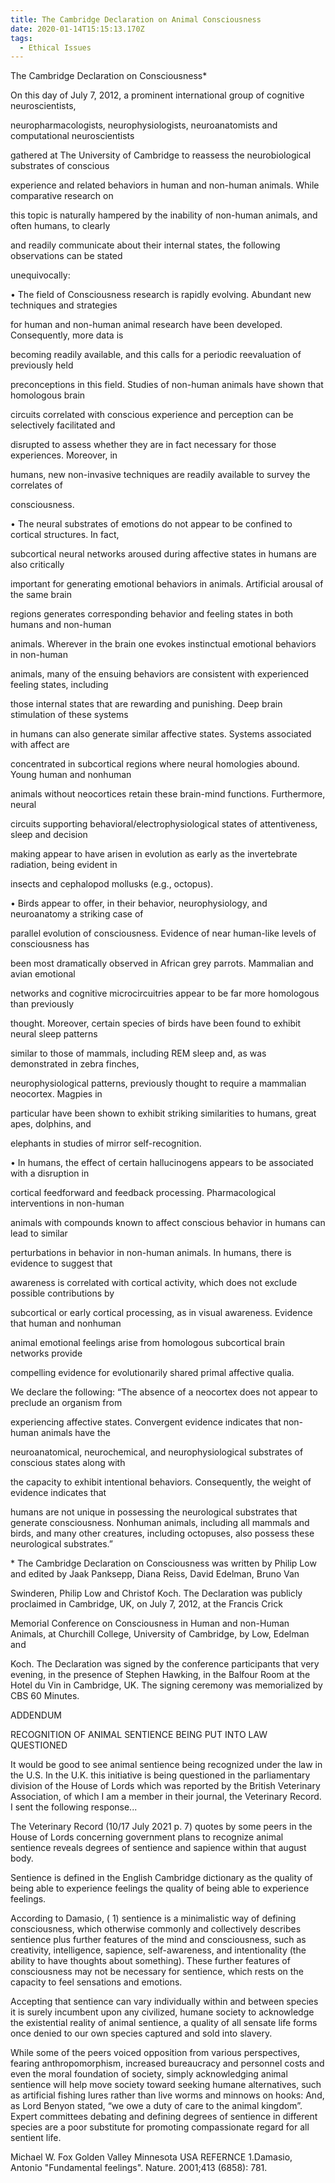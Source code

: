 ```yaml
---
title: The Cambridge Declaration on Animal Consciousness
date: 2020-01-14T15:15:13.170Z
tags:
  - Ethical Issues
---
```

The Cambridge Declaration on Consciousness*



On this day of July 7, 2012, a prominent international group of cognitive neuroscientists,

neuropharmacologists, neurophysiologists, neuroanatomists and computational neuroscientists

gathered at The University of Cambridge to reassess the neurobiological substrates of conscious

experience and related behaviors in human and non-human animals. While comparative research on

this topic is naturally hampered by the inability of non-human animals, and often humans, to clearly

and readily communicate about their internal states, the following observations can be stated

unequivocally:



• The field of Consciousness research is rapidly evolving. Abundant new techniques and strategies

for human and non-human animal research have been developed. Consequently, more data is

becoming readily available, and this calls for a periodic reevaluation of previously held

preconceptions in this field. Studies of non-human animals have shown that homologous brain

circuits correlated with conscious experience and perception can be selectively facilitated and

disrupted to assess whether they are in fact necessary for those experiences. Moreover, in

humans, new non-invasive techniques are readily available to survey the correlates of

consciousness.

• The neural substrates of emotions do not appear to be confined to cortical structures. In fact,

subcortical neural networks aroused during affective states in humans are also critically

important for generating emotional behaviors in animals. Artificial arousal of the same brain

regions generates corresponding behavior and feeling states in both humans and non-human

animals. Wherever in the brain one evokes instinctual emotional behaviors in non-human

animals, many of the ensuing behaviors are consistent with experienced feeling states, including

those internal states that are rewarding and punishing. Deep brain stimulation of these systems

in humans can also generate similar affective states. Systems associated with affect are

concentrated in subcortical regions where neural homologies abound. Young human and nonhuman

animals without neocortices retain these brain-mind functions. Furthermore, neural

circuits supporting behavioral/electrophysiological states of attentiveness, sleep and decision

making appear to have arisen in evolution as early as the invertebrate radiation, being evident in

insects and cephalopod mollusks (e.g., octopus).

• Birds appear to offer, in their behavior, neurophysiology, and neuroanatomy a striking case of

parallel evolution of consciousness. Evidence of near human-like levels of consciousness has

been most dramatically observed in African grey parrots. Mammalian and avian emotional

networks and cognitive microcircuitries appear to be far more homologous than previously

thought. Moreover, certain species of birds have been found to exhibit neural sleep patterns

similar to those of mammals, including REM sleep and, as was demonstrated in zebra finches,

neurophysiological patterns, previously thought to require a mammalian neocortex. Magpies in

particular have been shown to exhibit striking similarities to humans, great apes, dolphins, and

elephants in studies of mirror self-recognition.

• In humans, the effect of certain hallucinogens appears to be associated with a disruption in

cortical feedforward and feedback processing. Pharmacological interventions in non-human

animals with compounds known to affect conscious behavior in humans can lead to similar

perturbations in behavior in non-human animals. In humans, there is evidence to suggest that

awareness is correlated with cortical activity, which does not exclude possible contributions by

subcortical or early cortical processing, as in visual awareness. Evidence that human and nonhuman

animal emotional feelings arise from homologous subcortical brain networks provide

compelling evidence for evolutionarily shared primal affective qualia.

We declare the following: “The absence of a neocortex does not appear to preclude an organism from

experiencing affective states. Convergent evidence indicates that non-human animals have the

neuroanatomical, neurochemical, and neurophysiological substrates of conscious states along with

the capacity to exhibit intentional behaviors. Consequently, the weight of evidence indicates that

humans are not unique in possessing the neurological substrates that generate consciousness. Nonhuman animals, including all mammals and birds, and many other creatures, including octopuses, also possess these neurological substrates.”

\* The Cambridge Declaration on Consciousness was written by Philip Low and edited by Jaak Panksepp, Diana Reiss, David Edelman, Bruno Van

Swinderen, Philip Low and Christof Koch. The Declaration was publicly proclaimed in Cambridge, UK, on July 7, 2012, at the Francis Crick

Memorial Conference on Consciousness in Human and non-Human Animals, at Churchill College, University of Cambridge, by Low, Edelman and

Koch. The Declaration was signed by the conference participants that very evening, in the presence of Stephen Hawking, in the Balfour Room at the Hotel du Vin in Cambridge, UK. The signing ceremony was memorialized by CBS 60 Minutes.

ADDENDUM

RECOGNITION OF ANIMAL SENTIENCE BEING PUT INTO LAW QUESTIONED

It would be good to see animal sentience being recognized under the law in the U.S. In the U.K. this initiative is being questioned in the parliamentary division of the House of Lords which was reported by the British Veterinary Association, of which I am a member in their journal, the Veterinary Record. I sent the following response...

The Veterinary Record (10/17 July 2021 p. 7) quotes by some peers in the House of Lords concerning government plans to recognize animal sentience reveals degrees of sentience and sapience within that august body.

 Sentience is defined in the English  Cambridge dictionary as the quality of being able to experience feelings the quality of being able to experience feelings.


According to Damasio, ( 1) sentience is a minimalistic way of defining consciousness, which otherwise commonly and collectively describes sentience plus further features of the mind and consciousness, such as creativity, intelligence, sapience, self-awareness, and intentionality   (the ability to have thoughts about something). These further features of consciousness may not be necessary for sentience, which rests on the capacity to feel sensations and emotions.


Accepting that sentience can vary individually within and between species it is surely incumbent upon any civilized, humane society to acknowledge the existential reality of animal sentience, a quality of all sensate life forms once denied to our own species captured and sold into slavery. 


While some of the peers voiced opposition from various perspectives, fearing anthropomorphism, increased bureaucracy and personnel costs and even the moral foundation of society, simply acknowledging animal sentience will help move society toward seeking humane alternatives, such as artificial fishing lures rather than live worms and minnows on hooks: And, as Lord Benyon  stated, “we owe a duty of care to the animal kingdom”.  Expert committees debating and defining degrees of sentience in different species are a poor substitute for promoting compassionate regard for all sentient life.

Michael W. Fox 
Golden Valley Minnesota USA
REFERNCE
1.Damasio, Antonio  "Fundamental feelings". Nature. 2001;413 (6858): 781. 


